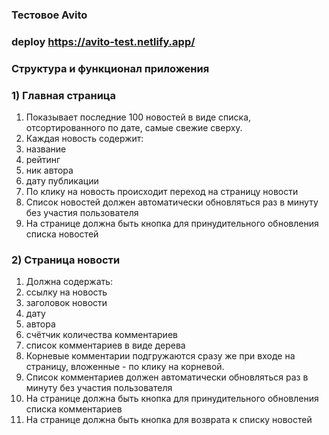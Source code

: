 ###  Тестовое Avito
### deploy https://avito-test.netlify.app/
### Структура и функционал приложения
### 1) Главная страница
1. Показывает последние 100 новостей в виде списка, отсортированного по дате, самые свежие сверху.
1. Каждая новость содержит:
1. название
1. рейтинг
1. ник автора
1. дату публикации
1. По клику на новость происходит переход на страницу новости
1. Список новостей должен автоматически обновляться раз в минуту без участия пользователя
1. На странице должна быть кнопка для принудительного обновления списка новостей
### 2) Страница новости
1. Должна содержать:
1. ссылку на новость
1. заголовок новости
1. дату
1. автора
1. счётчик количества комментариев
1. список комментариев в виде дерева
1. Корневые комментарии подгружаются сразу же при входе на страницу, вложенные - по клику на корневой.
1. Список комментариев должен автоматически обновляться раз в минуту без участия пользователя
1. На странице должна быть кнопка для принудительного обновления списка комментариев
1. На странице должна быть кнопка для возврата к списку новостей
